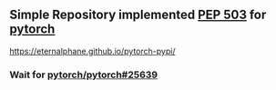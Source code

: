 ## Simple Repository implemented [PEP 503](https://www.python.org/dev/peps/pep-0503/) for [pytorch](https://github.com/pytorch/pytorch)

https://eternalphane.github.io/pytorch-pypi/

### Wait for [pytorch/pytorch#25639](https://github.com/pytorch/pytorch/issues/25639#issuecomment-749121400)
